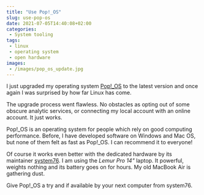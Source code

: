 ```yaml
---
title: "Use Pop!_OS"
slug: use-pop-os
date: 2021-07-05T14:40:08+02:00
categories:
 - System tooling
tags:
 - linux
 - operating system
 - open hardware
images:
 - /images/pop_os_update.jpg
---
```


I just upgraded my operating system [Pop!\_OS](https://pop.system76.com/) to the latest version and once again I was surprised by how far Linux has come. 
<!--more-->

The upgrade process went flawless. No obstacles as opting out of some obscure analytic services, or connecting my local account with an online account. It just works.

Pop!\_OS is an operating system for people which rely on good computing performance. Before, I have developed software on Windows and Mac OS, but none of them felt as fast as Pop!\_OS. I can recommend it to everyone!

Of course it works even better with the dedicated hardware by its maintainer [system76](https://system76.com/). I am using the *Lemur Pro 14"* laptop. It powerful, weights nothing and its battery goes on for hours. My old MacBook Air is gathering dust.

Give Pop!\_OS a try and if available by your next computer from system76.